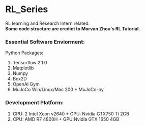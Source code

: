 # RL_Series
RL learning and Research Intern related.\
**Some code structure are credict to Morvan Zhou's RL Tutorial.**
### Essential Software Enviorment:
Python Packages:
1. Tensorflow 2.1.0
2. Matplotlib
3. Numpy
4. Box2D
5. OpenAI Gym
6. MuJoCo Win/Linux/Mac 200 + MuJoCo-py
### Development Platform:
1. CPU: 2 Intel Xeon v2640 + GPU: Nvidia GTX750 Ti 2GB
2. CPU: AMD R7 4800H + GPU:Nvidia GTX 1650 4GB

